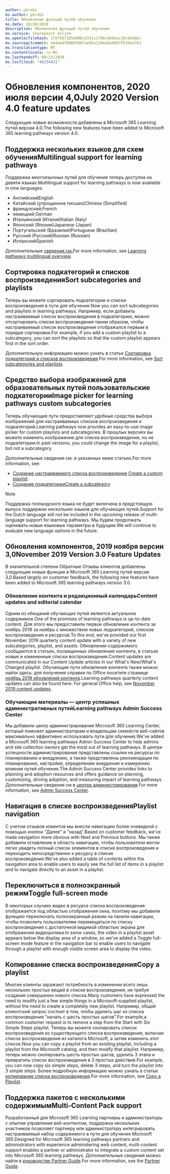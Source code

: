 ```yaml
---
author: pkrebs
ms.author: pkrebs
title: Обновления функций путей обучения
ms.date: 10/20/2019
description: Обновления функций путей обучения
ms.service: sharepoint online
ms.openlocfilehash: 1f075671854906cd331c1706c669eac30c04ddec
ms.sourcegitcommit: ee4aebf60893887ae95a1294a9ad8975539ea762
ms.translationtype: MT
ms.contentlocale: ru-RU
ms.lasthandoff: 09/23/2020
ms.locfileid: "48234431"
---
```

# <a name="july-2020-version-40-feature-updates"></a><span data-ttu-id="08124-103">Обновления компонентов, 2020 июля версии 4,0</span><span class="sxs-lookup"><span data-stu-id="08124-103">July 2020 Version 4.0 feature updates</span></span> 

<span data-ttu-id="08124-104">Следующие новые возможности добавлены в Microsoft 365 Learning путей версии 4,0.</span><span class="sxs-lookup"><span data-stu-id="08124-104">The following new features have been added to Microsoft 365 learning pathways version 4.0.</span></span> 

## <a name="multilingual-support-for-learning-pathways"></a><span data-ttu-id="08124-105">Поддержка нескольких языков для схем обучения</span><span class="sxs-lookup"><span data-stu-id="08124-105">Multilingual support for learning pathways</span></span> 
<span data-ttu-id="08124-106">Поддержка многоязычных путей для обучения теперь доступна на девяти языках.</span><span class="sxs-lookup"><span data-stu-id="08124-106">Multilingual support for learning pathways is now available in nine languages.</span></span>  
- <span data-ttu-id="08124-107">Английский</span><span class="sxs-lookup"><span data-stu-id="08124-107">English</span></span>     
- <span data-ttu-id="08124-108">Китайский (упрощенное письмо)</span><span class="sxs-lookup"><span data-stu-id="08124-108">Chinese (Simplified)</span></span> 
- <span data-ttu-id="08124-109">французский;</span><span class="sxs-lookup"><span data-stu-id="08124-109">French</span></span> 
- <span data-ttu-id="08124-110">немецкий;</span><span class="sxs-lookup"><span data-stu-id="08124-110">German</span></span> 
- <span data-ttu-id="08124-111">Итальянский (Италия)</span><span class="sxs-lookup"><span data-stu-id="08124-111">Italian (Italy)</span></span> 
- <span data-ttu-id="08124-112">Японский (Япония)</span><span class="sxs-lookup"><span data-stu-id="08124-112">Japanese (Japan)</span></span> 
- <span data-ttu-id="08124-113">Португальский (Бразилия)</span><span class="sxs-lookup"><span data-stu-id="08124-113">Portuguese (Brazilian)</span></span> 
- <span data-ttu-id="08124-114">Русский (Русский)</span><span class="sxs-lookup"><span data-stu-id="08124-114">Russian (Russian)</span></span> 
- <span data-ttu-id="08124-115">Испанский</span><span class="sxs-lookup"><span data-stu-id="08124-115">Spanish</span></span> 

<span data-ttu-id="08124-116">Дополнительные [сведения см.](custom_overview.md)</span><span class="sxs-lookup"><span data-stu-id="08124-116">For more information, see [Learning pathways multilingual overview](custom_overview.md).</span></span> 

## <a name="sort-subcategories-and-playlists"></a><span data-ttu-id="08124-117">Сортировка подкатегорий и списков воспроизведения</span><span class="sxs-lookup"><span data-stu-id="08124-117">Sort subcategories and playlists</span></span>

<span data-ttu-id="08124-118">Теперь вы можете сортировать подкатегории и списки воспроизведения в пути для обучения.</span><span class="sxs-lookup"><span data-stu-id="08124-118">Now you can sort subcategories and playlists in learning pathways.</span></span> <span data-ttu-id="08124-119">Например, если добавить настраиваемый список воспроизведения в подкатегорию, можно отсортировать списки воспроизведения таким образом, чтобы настраиваемый список воспроизведения отображался первым в порядке сортировки.</span><span class="sxs-lookup"><span data-stu-id="08124-119">For example, if you add a custom playlist to a subcategory, you can sort the playlists so that the custom playlist appears first in the sort order.</span></span> 

<span data-ttu-id="08124-120">Дополнительную информацию можно узнать в статье [Сортировка подкатегорий и списков воспроизведения](custom_sortsubplay.md).</span><span class="sxs-lookup"><span data-stu-id="08124-120">For more information, see [Sort subcategories and playlists](custom_sortsubplay.md).</span></span> 

## <a name="image-picker-for-learning-pathways-custom-subcategories"></a><span data-ttu-id="08124-121">Средство выбора изображений для образовательных путей пользовательские подкатегории</span><span class="sxs-lookup"><span data-stu-id="08124-121">Image picker for learning pathways custom subcategories</span></span> 
<span data-ttu-id="08124-122">Теперь обучающие пути предоставляют удобные средства выбора изображений для настраиваемых списков воспроизведения и подкатегорий.</span><span class="sxs-lookup"><span data-stu-id="08124-122">Learning pathways now provides an easy-to-use image picker for custom playlists and subcategories.</span></span>  <span data-ttu-id="08124-123">В прошлых версиях вы можете изменить изображение для списка воспроизведения, но не подкатегории.</span><span class="sxs-lookup"><span data-stu-id="08124-123">In past versions, you could change the image for a playlist, but not a subcategory.</span></span>  

<span data-ttu-id="08124-124">Дополнительные сведения см. в указанных ниже статьях.</span><span class="sxs-lookup"><span data-stu-id="08124-124">For more information, see:</span></span>
- <span data-ttu-id="08124-125">[Создание настраиваемого списка воспроизведения](custom_createnewplaylist.md).</span><span class="sxs-lookup"><span data-stu-id="08124-125">[Create a custom playlist](custom_createnewplaylist.md).</span></span> 
- [<span data-ttu-id="08124-126">Создание подкатегории</span><span class="sxs-lookup"><span data-stu-id="08124-126">Create a subcategory</span></span>](custom_createnewcat.md)

> [!NOTE]
> <span data-ttu-id="08124-127">Поддержка голландского языка не будет включена в предстоящую выпуск поддержки нескольких языков для обучающих путей.</span><span class="sxs-lookup"><span data-stu-id="08124-127">Support for the Dutch language will not be included in the upcoming release of multi-language support for learning pathways.</span></span> <span data-ttu-id="08124-128">Мы будем продолжать оценивать новые языковые параметры в будущем.</span><span class="sxs-lookup"><span data-stu-id="08124-128">We will continue to evaluate new language options in the future.</span></span>

## <a name="november-2019-version-30-feature-updates"></a><span data-ttu-id="08124-129">Обновления компонентов, 2019 ноября версии 3,0</span><span class="sxs-lookup"><span data-stu-id="08124-129">November 2019 Version 3.0 Feature Updates</span></span>
<span data-ttu-id="08124-130">В значительной степени Обратные Отзывы клиентов добавлены следующие новые функции в Microsoft 365 Learning путей версии 3,0.</span><span class="sxs-lookup"><span data-stu-id="08124-130">Based largely on customer feedback, the following new features have been added to Microsoft 365 learning pathways version 3.0.</span></span>

### <a name="content-updates-and-editorial-calendar"></a><span data-ttu-id="08124-131">Обновление контента и редакционный календарь</span><span class="sxs-lookup"><span data-stu-id="08124-131">Content updates and editorial calendar</span></span>
<span data-ttu-id="08124-132">Одним из обещаний обучающих путей является актуальное содержимое.</span><span class="sxs-lookup"><span data-stu-id="08124-132">One of the promises of learning pathways is up-to-date content.</span></span> <span data-ttu-id="08124-133">Для этого мы предоставили первое обновление контента за ноябрь 2019 за ноябрь с множеством новых подкатегорий, списков воспроизведения и ресурсов.</span><span class="sxs-lookup"><span data-stu-id="08124-133">To this end, we've provided our first November 2019 quarterly content update with a variety of new subcategories, playlist, and assets.</span></span> <span data-ttu-id="08124-134">Обновления содержимого сообщаются в статьях, посвященных обновлению контента, в статьях новые и измененные списки воспроизведения.</span><span class="sxs-lookup"><span data-stu-id="08124-134">Content updates are communicated in our Content Update articles in our What's New/What's Changed playlist.</span></span> <span data-ttu-id="08124-135">Обучающие пути обновления контента также можно найти здесь: для получения справки по Office посетите странице [ноябрь 2019 обновлений контента](custom_contentupdates.md).</span><span class="sxs-lookup"><span data-stu-id="08124-135">Learning pathways quarterly content updates can also be found here: For general Office help, see [November 2019 content updates](custom_contentupdates.md).</span></span>

### <a name="learning-pathways-admin-success-center"></a><span data-ttu-id="08124-136">Обучающие материалы — центр успешных административных путей</span><span class="sxs-lookup"><span data-stu-id="08124-136">Learning pathways Admin Success Center</span></span>
<span data-ttu-id="08124-137">Мы добавили центр администрирования Microsoft 365 Learning Center, который поможет администраторам и владельцам семейств веб-сайтов максимально эффективно использовать пути для обучения.</span><span class="sxs-lookup"><span data-stu-id="08124-137">We've added a Microsoft 365 learning pathways Admin Success Center to help admins and site collection owners get the most out of learning pathways.</span></span> <span data-ttu-id="08124-138">В центре успешности администрирования представлены ссылки на ресурсы по планированию и внедрению, а также представлены рекомендации по планированию, настройке, определению внедрения и измерению влияния путей обучения.</span><span class="sxs-lookup"><span data-stu-id="08124-138">The Admin Success Center provides links to planning and adoption resources and offers guidance on planning, customizing, driving adoption, and measuring impact of learning pathways.</span></span> <span data-ttu-id="08124-139">Дополнительные сведения см в [центре администрирования](custom_successcenter.md).</span><span class="sxs-lookup"><span data-stu-id="08124-139">For more information, see [Admin Success Center](custom_successcenter.md).</span></span>

## <a name="playlist-navigation"></a><span data-ttu-id="08124-140">Навигация в списке воспроизведения</span><span class="sxs-lookup"><span data-stu-id="08124-140">Playlist navigation</span></span>
<span data-ttu-id="08124-141">С учетом отзывов клиентов мы внесли навигацию более очевидной с помощью кнопок "Далее" и "назад".</span><span class="sxs-lookup"><span data-stu-id="08124-141">Based on customer feedback, we've made navigation more obvious with Next and Previous buttons.</span></span> <span data-ttu-id="08124-142">Мы также добавили оглавление в область навигации, чтобы пользователи могли легко увидеть полный список элементов в списке воспроизведения и переходить непосредственно к ресурсу в списке воспроизведения.</span><span class="sxs-lookup"><span data-stu-id="08124-142">We've also added a table of contents within the navigation area to enable users to easily see the full list of items in a playlist and to navigate directly to an asset in a playlist.</span></span>

## <a name="toggle-full-screen-mode"></a><span data-ttu-id="08124-143">Переключиться в полноэкранный режим</span><span class="sxs-lookup"><span data-stu-id="08124-143">Toggle full-screen mode</span></span>
<span data-ttu-id="08124-144">В некоторых случаях видео в ресурсе списка воспроизведения отображается под областью отображения окна, поэтому мы добавили функцию переключать полноэкранный режим на панели навигации, чтобы позволить пользователям перемещаться по списку воспроизведения с достаточной видимой областью экрана для отображения видеоролика.</span><span class="sxs-lookup"><span data-stu-id="08124-144">In some cases, the video in a playlist asset appears below the display area of a window, so we've added a Toggle full-screen mode feature in the navigation bar to enable users to navigate through a playlist with enough visible screen area to display the video.</span></span>

## <a name="copy-a-playlist"></a><span data-ttu-id="08124-145">Копирование списка воспроизведения</span><span class="sxs-lookup"><span data-stu-id="08124-145">Copy a playlist</span></span>
<span data-ttu-id="08124-146">Многие клиенты заражают потребность в изменении всего лишь нескольких простых вещей в списке воспроизведения, не требуя создания совершенно нового списка.</span><span class="sxs-lookup"><span data-stu-id="08124-146">Many customers have expressed the need to modify just a few simple things in a Microsoft-supplied playlist, without the need to create a completely new playlist.</span></span> <span data-ttu-id="08124-147">Например, общий клиентский запрос состоит в том, чтобы удалить шаг из списка воспроизведения "начать с шесть простых шагов".</span><span class="sxs-lookup"><span data-stu-id="08124-147">For example,a common customer request is to remove a step from the Start with Six Simple Steps playlist.</span></span> <span data-ttu-id="08124-148">Теперь вы можете скопировать список воспроизведения из существующего списка воспроизведения, включая список воспроизведения из каталога Microsoft, а затем изменить этот список.</span><span class="sxs-lookup"><span data-stu-id="08124-148">Now you can copy a playlist from an existing playlist, including a playlist from the Microsoft catalog, and then modify that playlist.</span></span> <span data-ttu-id="08124-149">Например, теперь можно скопировать шесть простых шагов, удалить 3 этапа и превратить список воспроизведения в 3 простых действий.</span><span class="sxs-lookup"><span data-stu-id="08124-149">For example, you can now copy six simple steps, delete 3 steps, and turn the playlist into 3 simple steps.</span></span> <span data-ttu-id="08124-150">Более подробную информацию можно узнать в статье [копирование списка воспроизведения](custom_copyplaylist.md).</span><span class="sxs-lookup"><span data-stu-id="08124-150">For more information, see [Copy a Playlist](custom_copyplaylist.md).</span></span>

## <a name="multi-content-pack-support"></a><span data-ttu-id="08124-151">Поддержка пакетов с несколькими содержимым</span><span class="sxs-lookup"><span data-stu-id="08124-151">Multi-Content Pack support</span></span>
<span data-ttu-id="08124-152">Разработанный для Microsoft 365 Learning партнеры и администраторы с опытом управления веб-контентом, поддержка нескольких участников позволяет партнеру или администратору интегрировать настраиваемый набор содержимого в пути для обучения Microsoft 365.</span><span class="sxs-lookup"><span data-stu-id="08124-152">Designed for Microsoft 365 learning pathways partners and administrators with experience administering web content, multi-content support enables a partner or administrator to integrate a custom content set into Microsoft 365 learning pathways.</span></span> <span data-ttu-id="08124-153">Дополнительные сведения можно найти в [руководстве Partner Guide](custom_partnerguide.md).</span><span class="sxs-lookup"><span data-stu-id="08124-153">For more information, see the [Partner Guide](custom_partnerguide.md).</span></span>

